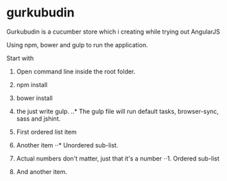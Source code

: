 # gurkubudin
Gurkubudin is a cucumber store which i creating while trying out AngularJS

Using npm, bower and gulp to run the application. 

Start with

1. Open command line inside the root folder. 
2. npm install 
3. bower install 
4. the just write gulp.
..* The gulp file will run default tasks, browser-sync, sass and jshint.


1. First ordered list item
2. Another item
⋅⋅* Unordered sub-list. 
1. Actual numbers don't matter, just that it's a number
⋅⋅1. Ordered sub-list
4. And another item.
